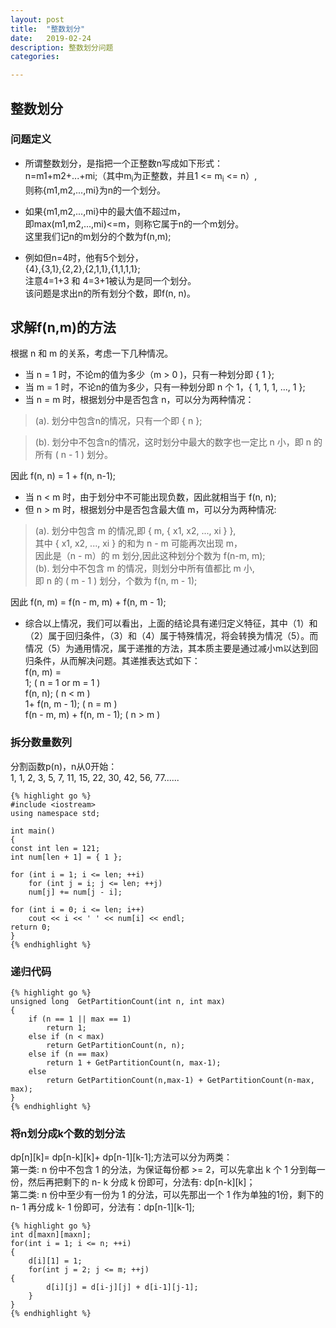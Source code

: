 ```yaml
---
layout: post
title:  "整数划分"
date:   2019-02-24
description: 整数划分问题
categories: 

---
```


<!--more-->

## 整数划分

### 问题定义

- 所谓整数划分，是指把一个正整数n写成如下形式：  
  n=m1+m2+...+mi;（其中m<sub>i</sub>为正整数，并且1 <= m<sub>i</sub> <= n）,  
  则称{m1,m2,...,mi}为n的一个划分。

- 如果{m1,m2,...,mi}中的最大值不超过m，  
  即max(m1,m2,...,mi)<=m，则称它属于n的一个m划分。  
  这里我们记n的m划分的个数为f(n,m);

- 例如但n=4时，他有5个划分，  
  {4},{3,1},{2,2},{2,1,1},{1,1,1,1};  
  注意4=1+3 和 4=3+1被认为是同一个划分。  
  该问题是求出n的所有划分个数，即f(n, n)。 
 
## 求解f(n,m)的方法 ##

根据 n 和 m 的关系，考虑一下几种情况。  

- 当 n = 1 时，不论m的值为多少（m > 0 )，只有一种划分即 { 1 };  
- 当 m = 1 时，不论n的值为多少，只有一种划分即 n 个 1，{ 1, 1, 1, ..., 1 };  
- 当 n = m 时，根据划分中是否包含 n，可以分为两种情况：  
>(a). 划分中包含n的情况，只有一个即 { n };  

>(b). 划分中不包含n的情况，这时划分中最大的数字也一定比 n 小，即 n 的所有 ( n - 1 ) 划分。  

因此 f(n, n) = 1 + f(n, n-1);

-  当 n < m 时，由于划分中不可能出现负数，因此就相当于 f(n, n);  
-  但 n > m 时，根据划分中是否包含最大值 m，可以分为两种情况:
>(a). 划分中包含 m 的情况,即 { m, { x1, x2, ..., xi } },  
其中 { x1, x2, ..., xi } 的和为 n - m 可能再次出现 m，  
因此是（n - m）的 m 划分,因此这种划分个数为 f(n-m, m);  
>(b). 划分中不包含 m 的情况，则划分中所有值都比 m 小,  
即 n 的 ( m - 1 ) 划分，个数为 f(n, m - 1);  

因此 f(n, m) = f(n - m, m) + f(n, m - 1);

- 综合以上情况，我们可以看出，上面的结论具有递归定义特征，其中（1）和（2）属于回归条件，（3）和（4）属于特殊情况，将会转换为情况（5）。而情况（5）为通用情况，属于递推的方法，其本质主要是通过减小m以达到回归条件，从而解决问题。其递推表达式如下：  
f(n, m) =   
1;                          ( n = 1 or m = 1 )  
f(n, n);                    ( n < m )  
1+ f(n, m - 1);             ( n = m )  
f(n - m, m) + f(n, m - 1);  ( n > m )  

### 拆分数量数列

分割函数p(n)，n从0开始：  
1, 1, 2, 3, 5, 7, 11, 15, 22, 30, 42, 56, 77......

    {% highlight go %}
    #include <iostream>
    using namespace std;

    int main() 
    {
	const int len = 121;
	int num[len + 1] = { 1 };

	for (int i = 1; i <= len; ++i)
	    for (int j = i; j <= len; ++j)
		num[j] += num[j - i];

	for (int i = 0; i <= len; i++)
	    cout << i << ' ' << num[i] << endl;
	return 0;
    }
    {% endhighlight %}

### 递归代码 

    {% highlight go %}
    unsigned long  GetPartitionCount(int n, int max)
    {
    	if (n == 1 || max == 1)
       	    return 1;
    	else if (n < max)
            return GetPartitionCount(n, n);
    	else if (n == max)
            return 1 + GetPartitionCount(n, max-1);
    	else
            return GetPartitionCount(n,max-1) + GetPartitionCount(n-max, max);
    }
    {% endhighlight %}
	
### 将n划分成k个数的划分法

dp[n][k]= dp[n-k][k]+ dp[n-1][k-1];方法可以分为两类：  
第一类: n 份中不包含 1 的分法，为保证每份都 >= 2，可以先拿出 k 个 1 分到每一份，然后再把剩下的 n- k 
分成 k 份即可，分法有: dp[n-k][k]；  
第二类: n 份中至少有一份为 1 的分法，可以先那出一个 1 作为单独的1份，剩下的 n- 1 再分成 k- 1 份即可，分法有：dp[n-1][k-1];

    {% highlight go %}
    int d[maxn][maxn];
    for(int i = 1; i <= n; ++i)
    {
        d[i][1] = 1;
    	for(int j = 2; j <= m; ++j)
	{
            d[i][j] = d[i-j][j] + d[i-1][j-1];
    	}
    }
    {% endhighlight %}

